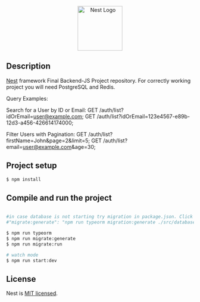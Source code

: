 <p align="center">
  <a href="http://nestjs.com/" target="blank"><img src="https://nestjs.com/img/logo-small.svg" width="120" alt="Nest Logo" /></a>
</p>

[circleci-image]: https://img.shields.io/circleci/build/github/nestjs/nest/master?token=abc123def456
[circleci-url]: https://circleci.com/gh/nestjs/nest

## Description

[Nest](https://github.com/nestjs/nest) framework Final Backend-JS Project repository. 
For correctly working project you will need PostgreSQL and Redis.

Query Examples:

Search for a User by ID or Email:
GET /auth/list?idOrEmail=user@example.com;
GET /auth/list?idOrEmail=123e4567-e89b-12d3-a456-426614174000;

Filter Users with Pagination:
GET /auth/list?firstName=John&page=2&limit=5;
GET /auth/list?email=user@example.com&age=30;


## Project setup

```bash
$ npm install
```

## Compile and run the project

```bash

#in case database is not starting try migration in package.json. Click GREEN PLAY button near these commands: "typeorm": "typeorm-ts-node-commonjs  --dataSource ./ormconfig.ts",
#"migrate:generate": "npm run typeorm migration:generate ./src/database/migrations/init","migrate:run": "npm run typeorm -- migration:run" or try commands below:

$ npm run typeorm
$ npm run migrate:generate
$ npm run migrate:run

# watch mode
$ npm run start:dev
```




## License

Nest is [MIT licensed](https://github.com/nestjs/nest/blob/master/LICENSE).
